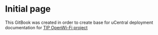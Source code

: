 # Initial page

This GitBook was created in order to create base for uCentral deployment documentation for [TIP OpenWi-Fi project](https://github.com/Telecominfraproject/)

